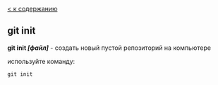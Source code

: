 [< к содержанию](./readme.md)


## git init

**git init *[файл]*** - создать новый пустой репозиторий на компьютере

используйте команду:

`git init`